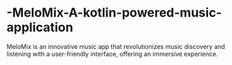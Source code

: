 # -MeloMix-A-kotlin-powered-music-application
MeloMix is an innovative music app that revolutionizes music discovery and listening 
with a user-friendly interface, offering an immersive experience.

